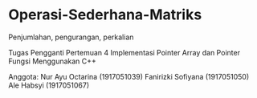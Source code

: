# Operasi-Sederhana-Matriks
Penjumlahan, pengurangan, perkalian

Tugas Pengganti Pertemuan 4
Implementasi Pointer Array dan Pointer Fungsi Menggunakan C++

Anggota:
Nur Ayu Octarina (1917051039)
Fanirizki Sofiyana (1917051050)
Ale Habsyi (1917051067)
